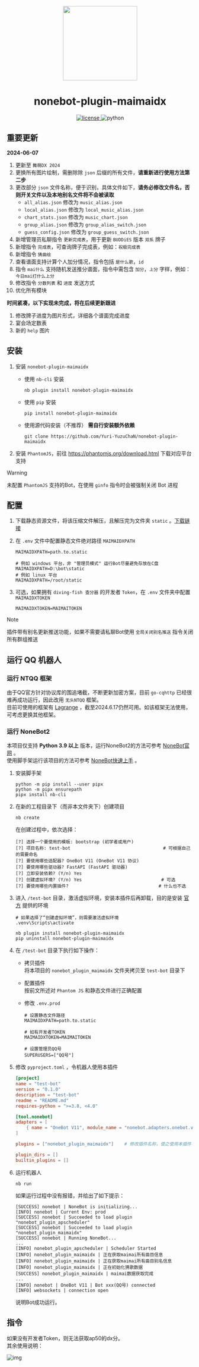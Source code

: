 <div align='center'>
    <a><img src='https://raw.githubusercontent.com/Yuri-YuzuChaN/nonebot-plugin-maimaidx/master/favicon.png' width='200px' height='200px' akt='maimaidx'></a>
</div>

<div align='center'>

# nonebot-plugin-maimaidx

<a href='./LICENSE'>
    <img src='https://img.shields.io/github/license/Yuri-YuzuChaN/nonebot-plugin-maimaidx' alt='license'>
</a>
<img src='https://img.shields.io/badge/python-3.8+-blue.svg' alt='python'>
</div>

## 重要更新

**2024-06-07**  

1. 更新至 `舞萌DX 2024`
2. 更换所有图片绘制，需删除除 `json` 后缀的所有文件，**请重新进行使用方法第二步**
3. 更改部分 `json` 文件名称，便于识别，具体文件如下，**请务必修改文件名，否则开关文件以及本地别名文件将不会被读取**
   - `all_alias.json`    修改为 `music_alias.json`
   - `local_alias.json`  修改为 `local_music_alias.json`
   - `chart_stats.json`  修改为 `music_chart.json`
   - `group_alias.json`  修改为 `group_alias_switch.json`
   - `guess_config.json` 修改为 `group_guess_switch.json`
4. 新增管理员私聊指令 `更新完成表`，用于更新 `BUDDiES` 版本 `双系` 牌子
5. 新增指令 `完成表`，可查询牌子完成表，例如：`祝极完成表`
6. 新增指令 `猜曲绘`
7. 查看谱面支持计算个人加分情况，指令包括 `是什么歌`，`id`
8. 指令 `mai什么` 支持随机发送推分谱面，指令中需包含 `加分`，`上分` 字样，例如：`今日mai打什么上分`
9. 修改指令 `分数列表` 和 `进度` 发送方式
10. 优化所有模块

**时间紧凑，以下实现未完成，将在后续更新跟进**  

1. 修改牌子进度为图片形式，详细各个谱面完成进度
2. 宴会场定数表
3. 新的 `help` 图片

## 安装

1. 安装 `nonebot-plugin-maimaidx`

    - 使用 `nb-cli` 安装

        ``` shell
        nb plugin install nonebot-plugin-maimaidx
        ```

    - 使用 `pip` 安装

        ``` shell
        pip install nonebot-plugin-maimaidx
        ```

    - 使用源代码安装（不推荐） **需自行安装额外依赖**

        ``` shell
        git clone https://github.com/Yuri-YuzuChaN/nonebot-plugin-maimaidx
        ```

2. 安装 `PhantomJS`，前往 <https://phantomjs.org/download.html> 下载对应平台支持

> [!WARNING]
> 未配置 `PhantomJS` 支持的Bot，在使用 `ginfo` 指令时会被强制关闭 Bot 进程

## 配置

1. 下载静态资源文件，将该压缩文件解压，且解压完为文件夹 `static` 。[下载链接](https://share.yuzuchan.moe/d/aria/Resource.zip?sign=LOqwqDVm95dYnkEDYKX2E-VGj0xc_JxrsFnuR1BcvtI=:0)
2. 在 `.env` 文件中配置静态文件绝对路径 `MAIMAIDXPATH`

   ``` dotenv
   MAIMAIDXPATH=path.to.static

   # 例如 windows 平台，非 "管理员模式" 运行Bot尽量避免存放在C盘
   MAIMAIDXPATH=D:\bot\static
   # 例如 linux 平台
   MAIMAIDXPATH=/root/static
   ```

3. 可选，如果拥有 `diving-fish 查分器` 的开发者 `Token`，在 `.env` 文件夹中配置 `MAIMAIDXTOKEN`

   ``` dotenv
   MAIMAIDXTOKEN=MAIMAITOKEN
   ```

> [!NOTE]
> 插件带有别名更新推送功能，如果不需要请私聊Bot使用 `全局关闭别名推送` 指令关闭所有群组推送

## 运行 QQ 机器人

### 运行 NTQQ 框架

由于QQ官方针对协议库的围追堵截，不断更新加密方案，目前 `go-cqhttp` 已经很难再成功运行，因此改用 `无头NTQQ` 框架。  
目前可使用的框架有 [Lagrange](https://github.com/LagrangeDev/Lagrange.Core) ，截至2024.6.17仍然可用。如该框架无法使用，可考虑更换其他框架。

### 运行 NoneBot2

本项目仅支持 **Python 3.9 以上** 版本，运行NoneBot2的方法可参考 [NoneBot官网](https://nonebot.dev/) 。  
使用脚手架运行该项目的方法可参考 [NoneBot快速上手](https://nonebot.dev/docs/quick-start) 。  

1. 安装脚手架

   ``` shell
   python -m pip install --user pipx
   python -m pipx ensurepath
   pipx install nb-cli
   ```

2. 在新的工程目录下（而非本文件夹下）创建项目

   ``` shell
   nb create
   ```

   在创建过程中，依次选择：

   ``` shell
   [?] 选择一个要使用的模板: bootstrap (初学者或用户)
   [?] 项目名称: test-bot                                   # 可根据自己的需要命名
   [?] 要使用哪些适配器? OneBot V11 (OneBot V11 协议)
   [?] 要使用哪些驱动器? FastAPI (FastAPI 驱动器)
   [?] 立即安装依赖? (Y/n) Yes
   [?] 创建虚拟环境? (Y/n) Yes                              # 可选
   [?] 要使用哪些内置插件?                                  # 什么也不选
   ```

3. 进入 `/test-bot` 目录，激活虚拟环境，安装本插件后再卸载，目的是安装 [官方](https://github.com/Yuri-YuzuChaN/nonebot-plugin-maimaidx) 提供的环境

   ```shell
   # 如果选择了“创建虚拟环境”，则需要激活虚拟环境
   .venv\Scripts\activate

   nb plugin install nonebot-plugin-maimaidx
   pip uninstall nonebot-plugin-maimaidx
   ```

4. 在 `/test-bot` 目录下执行如下操作：

   - 拷贝插件  
   将本项目的 `nonebot_plugin_maimaidx` 文件夹拷贝至 `test-bot` 目录下

   - 配置插件  
   按前文所述对 `Phantom JS` 和静态文件进行正确配置

   - 修改 `.env.prod`

     ``` dotenv
     # 设置静态文件路径
     MAIMAIDXPATH=path.to.static
     
     # 如有开发者TOKEN
     MAIMAIDXTOKEN=MAIMAITOKEN
     
     # 设置管理员QQ号
     SUPERUSERS=["QQ号"]
     ```

5. 修改 `pyproject.toml` ，令机器人使用本插件

   ``` toml
   [project]
   name = "test-bot"
   version = "0.1.0"
   description = "test-bot"
   readme = "README.md"
   requires-python = ">=3.8, <4.0"
   
   [tool.nonebot]
   adapters = [
       { name = "OneBot V11", module_name = "nonebot.adapters.onebot.v11" }
   ]

   plugins = ["nonebot_plugin_maimaidx"]    # 修改插件名称，使之使用本插件

   plugin_dirs = []
   builtin_plugins = []
   ```

6. 运行机器人

   ``` shell
   nb run
   ```

   如果运行过程中没有报错，并给出了如下提示：

   ``` plaintext
   [SUCCESS] nonebot | NoneBot is initializing...
   [INFO] nonebot | Current Env: prod
   [SUCCESS] nonebot | Succeeded to load plugin "nonebot_plugin_apscheduler"
   [SUCCESS] nonebot | Succeeded to load plugin "nonebot_plugin_maimaidx"
   [SUCCESS] nonebot | Running NoneBot...
   ...
   [INFO] nonebot_plugin_apscheduler | Scheduler Started
   [INFO] nonebot_plugin_maimaidx | 正在获取maimai所有曲目信息
   [INFO] nonebot_plugin_maimaidx | 正在获取maimai所有曲目别名信息
   [INFO] nonebot_plugin_maimaidx | 正在初始化猜歌数据
   [SUCCESS] nonebot_plugin_maimaidx | maimai数据获取完成
   ...
   [INFO] nonebot | OneBot V11 | Bot xxx(QQ号) connected
   [INFO] websockets | connection open
   ```

   说明Bot成功运行。

## 指令

如果没有开发者Token，则无法获取ap50的dx分。  
其余使用说明：

![img](https://raw.githubusercontent.com/Yuri-YuzuChaN/nonebot-plugin-maimaidx/master/nonebot_plugin_maimaidx/maimaidxhelp.png)
